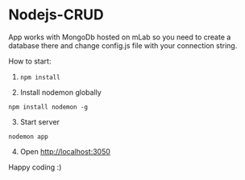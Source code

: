 # Nodejs-CRUD

App works with MongoDb hosted on mLab so you need to create a database there and change config.js file with your connection string.

How to start:

1. `npm install`


2. Install nodemon globally

`npm install nodemon -g`


3. Start server

`nodemon app`

4. Open [http://localhost:3050](http://localhost:3050)



Happy coding :) 
